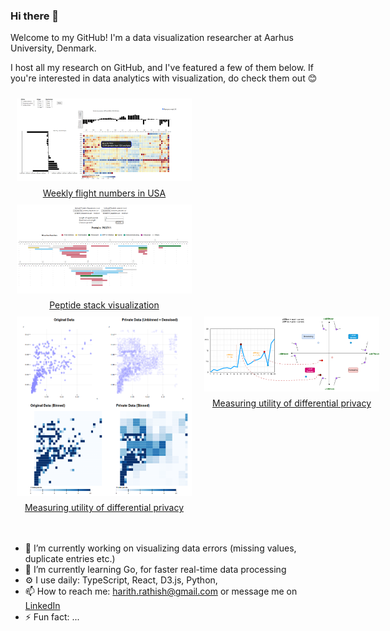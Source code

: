 ### Hi there 👋

<p>Welcome to my GitHub! I'm a data visualization researcher at Aarhus University, Denmark.</p>

<p>I host all my research on GitHub, and I've featured a few of them below. If you're interested in data analytics with visualization, do check them out 😊</p>


<div class="vis-showcase">
<a href="https://github.com/harith1996/data-viz-au-2021" target="blank">
<div class="vis-img ">
<img src="flight_vis.png" alt="drawing" width="300"/> 
<span> Weekly flight numbers in USA </span>
</div>
</a>
<br>

<a href="https://github.com/harith1996/peptide_bioactive_viz" target="blank">
<div class="vis-img ">
<img src="peptide_stack.png" alt="drawing" width="300"/>
<span> Peptide stack visualization </span>
</div>
</a>
<br>
<a href="https://github.com/harith1996/dp-utility-scagnostics" target="blank">
<div class="vis-img">
<img src="dp_utility_scag.png" alt="drawing" width="300"/>
<span> Measuring utility of differential privacy</span>
</div>
</a>

<a href="https://github.com/harith1996/lane-plot" target="blank">
<div class="vis-img">
<img src="lane_plot.png" alt="drawing" width="300"/>
<span> Measuring utility of differential privacy</span>
</div>
</a>
</div>

<br>
<br>


<style type="text/css" rel="stylesheet">
    .vis-img {
        display: flex;
        flex-direction: column;
        text-align: center;
        align-items: center;
        margin-left: 10px;
        margin-right: 10px;
        margin-top: 10px;
    }
    .vis-img img {
        width: 300px;
    }
    .vis-img span {
        margin-top: 10px;
    }
    .vis-showcase {
        display: grid;
        
    grid-template-columns: 300px 300px;
    }
</style>

-   🔭 I’m currently working on visualizing data errors (missing values, duplicate entries etc.)
-   🌱 I’m currently learning Go, for faster real-time data processing
-   ⚙️ I use daily: TypeScript, React, D3.js, Python,
-   📫 How to reach me: harith.rathish@gmail.com or message me on [LinkedIn](https://www.linkedin.com/in/harith-rathish-912092119/)
-   ⚡ Fun fact: ...
